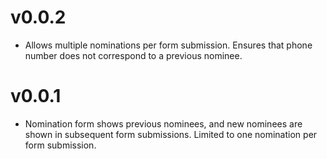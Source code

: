# v0.0.2
* Allows multiple nominations per form submission. Ensures that phone number does not correspond to a previous nominee.

# v0.0.1
* Nomination form shows previous nominees, and new nominees are shown in subsequent form submissions. Limited to one nomination per form submission.
